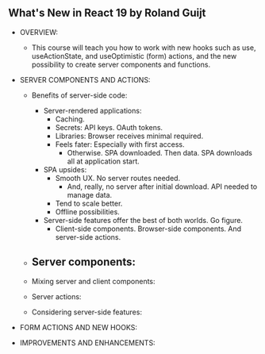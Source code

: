 ## What's New in React 19 by Roland Guijt

- OVERVIEW:
    - This course will teach you how to work with new hooks such as use, useActionState, and useOptimistic (form) actions, and the new possibility to create server components and functions.

- SERVER COMPONENTS AND ACTIONS:
    - Benefits of server-side code:
        - Server-rendered applications:
            - Caching.
            - Secrets: API keys. OAuth tokens.
            - Libraries: Browser receives minimal required.
            - Feels fater: Especially with first access.
                - Otherwise. SPA downloaded. Then data. SPA downloads all at application start.
        - SPA upsides:
            - Smooth UX. No server routes needed. 
                - And, really, no server after initial download. API needed to manage data.
            - Tend to scale better.
            - Offline possibilities.
        - Server-side features offer the best of both worlds. Go figure.
            - Client-side components. Browser-side components. And server-side actions.
    - Server components:
        - 

    - Mixing server and client components:
    - Server actions:
    - Considering server-side features:

- FORM ACTIONS AND NEW HOOKS:

- IMPROVEMENTS AND ENHANCEMENTS:
